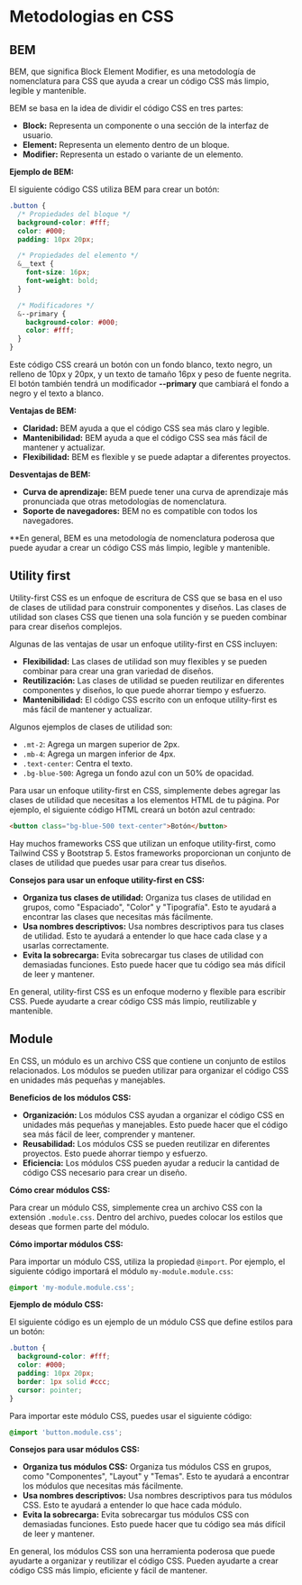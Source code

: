 # Metodologias en CSS

## BEM

BEM, que significa Block Element Modifier, es una metodología de nomenclatura para CSS que ayuda a crear un código CSS más limpio, legible y mantenible.

BEM se basa en la idea de dividir el código CSS en tres partes:

* **Block:** Representa un componente o una sección de la interfaz de usuario.
* **Element:** Representa un elemento dentro de un bloque.
* **Modifier:** Representa un estado o variante de un elemento.

**Ejemplo de BEM:**

El siguiente código CSS utiliza BEM para crear un botón:

```css
.button {
  /* Propiedades del bloque */
  background-color: #fff;
  color: #000;
  padding: 10px 20px;

  /* Propiedades del elemento */
  &__text {
    font-size: 16px;
    font-weight: bold;
  }

  /* Modificadores */
  &--primary {
    background-color: #000;
    color: #fff;
  }
}
```

Este código CSS creará un botón con un fondo blanco, texto negro, un relleno de 10px y 20px, y un texto de tamaño 16px y peso de fuente negrita. El botón también tendrá un modificador **--primary** que cambiará el fondo a negro y el texto a blanco.

**Ventajas de BEM:**

* **Claridad:** BEM ayuda a que el código CSS sea más claro y legible.
* **Mantenibilidad:** BEM ayuda a que el código CSS sea más fácil de mantener y actualizar.
* **Flexibilidad:** BEM es flexible y se puede adaptar a diferentes proyectos.

**Desventajas de BEM:**

* **Curva de aprendizaje:** BEM puede tener una curva de aprendizaje más pronunciada que otras metodologías de nomenclatura.
* **Soporte de navegadores:** BEM no es compatible con todos los navegadores.

**En general, BEM es una metodología de nomenclatura poderosa que puede ayudar a crear un código CSS más limpio, legible y mantenible.

## Utility first

Utility-first CSS es un enfoque de escritura de CSS que se basa en el uso de clases de utilidad para construir componentes y diseños. Las clases de utilidad son clases CSS que tienen una sola función y se pueden combinar para crear diseños complejos.

Algunas de las ventajas de usar un enfoque utility-first en CSS incluyen:

* **Flexibilidad:** Las clases de utilidad son muy flexibles y se pueden combinar para crear una gran variedad de diseños.
* **Reutilización:** Las clases de utilidad se pueden reutilizar en diferentes componentes y diseños, lo que puede ahorrar tiempo y esfuerzo.
* **Mantenibilidad:** El código CSS escrito con un enfoque utility-first es más fácil de mantener y actualizar.

Algunos ejemplos de clases de utilidad son:

* `.mt-2`: Agrega un margen superior de 2px.
* `.mb-4`: Agrega un margen inferior de 4px.
* `.text-center`: Centra el texto.
* `.bg-blue-500`: Agrega un fondo azul con un 50% de opacidad.

Para usar un enfoque utility-first en CSS, simplemente debes agregar las clases de utilidad que necesitas a los elementos HTML de tu página. Por ejemplo, el siguiente código HTML creará un botón azul centrado:

```html
<button class="bg-blue-500 text-center">Botón</button>
```

Hay muchos frameworks CSS que utilizan un enfoque utility-first, como Tailwind CSS y Bootstrap 5. Estos frameworks proporcionan un conjunto de clases de utilidad que puedes usar para crear tus diseños.

**Consejos para usar un enfoque utility-first en CSS:**

* **Organiza tus clases de utilidad:** Organiza tus clases de utilidad en grupos, como "Espaciado", "Color" y "Tipografía". Esto te ayudará a encontrar las clases que necesitas más fácilmente.
* **Usa nombres descriptivos:** Usa nombres descriptivos para tus clases de utilidad. Esto te ayudará a entender lo que hace cada clase y a usarlas correctamente.
* **Evita la sobrecarga:** Evita sobrecargar tus clases de utilidad con demasiadas funciones. Esto puede hacer que tu código sea más difícil de leer y mantener.

En general, utility-first CSS es un enfoque moderno y flexible para escribir CSS. Puede ayudarte a crear código CSS más limpio, reutilizable y mantenible.

## Module

En CSS, un módulo es un archivo CSS que contiene un conjunto de estilos relacionados. Los módulos se pueden utilizar para organizar el código CSS en unidades más pequeñas y manejables.

**Beneficios de los módulos CSS:**

* **Organización:** Los módulos CSS ayudan a organizar el código CSS en unidades más pequeñas y manejables. Esto puede hacer que el código sea más fácil de leer, comprender y mantener.
* **Reusabilidad:** Los módulos CSS se pueden reutilizar en diferentes proyectos. Esto puede ahorrar tiempo y esfuerzo.
* **Eficiencia:** Los módulos CSS pueden ayudar a reducir la cantidad de código CSS necesario para crear un diseño.

**Cómo crear módulos CSS:**

Para crear un módulo CSS, simplemente crea un archivo CSS con la extensión `.module.css`. Dentro del archivo, puedes colocar los estilos que deseas que formen parte del módulo.

**Cómo importar módulos CSS:**

Para importar un módulo CSS, utiliza la propiedad `@import`. Por ejemplo, el siguiente código importará el módulo `my-module.module.css`:

```css
@import 'my-module.module.css';
```

**Ejemplo de módulo CSS:**

El siguiente código es un ejemplo de un módulo CSS que define estilos para un botón:

```css
.button {
  background-color: #fff;
  color: #000;
  padding: 10px 20px;
  border: 1px solid #ccc;
  cursor: pointer;
}
```

Para importar este módulo CSS, puedes usar el siguiente código:

```css
@import 'button.module.css';
```

**Consejos para usar módulos CSS:**

* **Organiza tus módulos CSS:** Organiza tus módulos CSS en grupos, como "Componentes", "Layout" y "Temas". Esto te ayudará a encontrar los módulos que necesitas más fácilmente.
* **Usa nombres descriptivos:** Usa nombres descriptivos para tus módulos CSS. Esto te ayudará a entender lo que hace cada módulo.
* **Evita la sobrecarga:** Evita sobrecargar tus módulos CSS con demasiadas funciones. Esto puede hacer que tu código sea más difícil de leer y mantener.

En general, los módulos CSS son una herramienta poderosa que puede ayudarte a organizar y reutilizar el código CSS. Pueden ayudarte a crear código CSS más limpio, eficiente y fácil de mantener.

